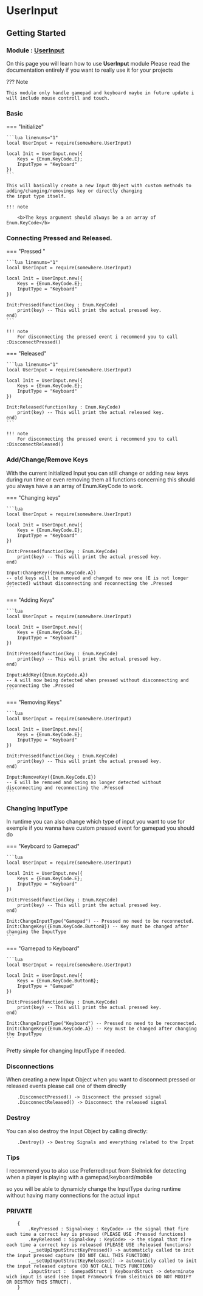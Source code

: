 # UserInput

## Getting Started

### Module : [UserInput](https://create.roblox.com/store/asset/112977411128058/UserInput)

On this page you will learn how to use <b>UserInput</b> module
Please read the documentation entirely if you want to really use it for your projects

??? Note

    This module only handle gamepad and keyboard maybe in future update i will include mouse controll and touch.

### Basic

=== "Initialize"

    ```lua linenums="1"
    local UserInput = require(somewhere.UserInput)

    local Init = UserInput.new({
        Keys = {Enum.KeyCode.E};
        InputType = "Keyboard"
    })
    ```

    This will basically create a new Input Object with custom methods to adding/changing/removings key or directly changing
    the input type itself.

    !!! note
    
        <b>The keys argument should always be a an array of Enum.KeyCode</b>


### Connecting Pressed and Released.

=== "Pressed "

    ```lua linenums="1"
    local UserInput = require(somewhere.UserInput)

    local Init = UserInput.new({
        Keys = {Enum.KeyCode.E};
        InputType = "Keyboard"
    })

    Init:Pressed(function(key : Enum.KeyCode)
        print(key) -- This will print the actual pressed key.
    end)
    ```

    !!! note
        For disconnecting the pressed event i recommend you to call :DisconnectPressed()

=== "Released"

    ```lua linenums="1"
    local UserInput = require(somewhere.UserInput)

    local Init = UserInput.new({
        Keys = {Enum.KeyCode.E};
        InputType = "Keyboard"
    })

    Init:Released(function(key : Enum.KeyCode)
        print(key) -- This will print the actual released key.
    end)
    ```

    !!! note
        For disconnecting the pressed event i recommend you to call :DisconnectReleased()


### Add/Change/Remove Keys

With the current initialized Input you can still change or adding new keys during run time or even removing them all functions concerning this should you always have a an array of Enum.KeyCode to work.

=== "Changing keys"

    ```lua
    local UserInput = require(somewhere.UserInput)

    local Init = UserInput.new({
        Keys = {Enum.KeyCode.E};
        InputType = "Keyboard"
    })

    Init:Pressed(function(key : Enum.KeyCode)
        print(key) -- This will print the actual pressed key.
    end)

    Input:ChangeKey({Enum.KeyCode.A}) 
    -- old keys will be removed and changed to new one (E is not longer detected) without disconnecting and reconnecting the .Pressed
    ```

=== "Adding Keys"

    ```lua
    local UserInput = require(somewhere.UserInput)

    local Init = UserInput.new({
        Keys = {Enum.KeyCode.E};
        InputType = "Keyboard"
    })

    Init:Pressed(function(key : Enum.KeyCode)
        print(key) -- This will print the actual pressed key.
    end)

    Input:AddKey({Enum.KeyCode.A}) 
    -- A will now being detected when pressed without disconnecting and reconnecting the .Pressed
    ```


=== "Removing Keys"

    ```lua
    local UserInput = require(somewhere.UserInput)

    local Init = UserInput.new({
        Keys = {Enum.KeyCode.E};
        InputType = "Keyboard"
    })

    Init:Pressed(function(key : Enum.KeyCode)
        print(key) -- This will print the actual pressed key.
    end)

    Input:RemoveKey({Enum.KeyCode.E}) 
    -- E will be removed and being no longer detected without disconnecting and reconnecting the .Pressed
    ```

### Changing InputType

In runtime you can also change which type of input you want to use for exemple if you wanna have custom pressed event for gamepad you should do

=== "Keyboard to Gamepad"

    ```lua
    local UserInput = require(somewhere.UserInput)

    local Init = UserInput.new({
        Keys = {Enum.KeyCode.E};
        InputType = "Keyboard"
    })

    Init:Pressed(function(key : Enum.KeyCode)
        print(key) -- This will print the actual pressed key.
    end)

    Init:ChangeInputType("Gamepad") -- Pressed no need to be reconnected.
    Init:ChangeKey({Enum.KeyCode.ButtonB}) -- Key must be changed after changing the InputType
    ```

=== "Gamepad to Keyboard"

    ```lua
    local UserInput = require(somewhere.UserInput)

    local Init = UserInput.new({
        Keys = {Enum.KeyCode.ButtonB};
        InputType = "Gamepad"
    })

    Init:Pressed(function(key : Enum.KeyCode)
        print(key) -- This will print the actual pressed key.
    end)

    Init:ChangeInputType("Keyboard") -- Pressed no need to be reconnected.
    Init:ChangeKey({Enum.KeyCode.A}) -- Key must be changed after changing the InputType
    ```


Pretty simple for changing InputType if needed.

### Disconnections

When creating a new Input Object when you want to disconnect pressed or released events please call one of them directly

		.DisconnectPressed() -> Disconnect the pressed signal
		.DisconnectReleased() -> Disconnect the released signal

### Destroy

You can also destroy the Input Object by calling directly:

		.Destroy() -> Destroy Signals and everything related to the Input

### Tips

I recommend you to also use PreferredInput from Sleitnick for detecting when a player is playing with a gamepad/keyboard/mobile

so you will be able to dynamicly change the InputType during runtime without having many connections for the actual input

### __PRIVATE__

        {
            .KeyPressed : Signal<key : KeyCode> -> the signal that fire each time a correct key is pressed (PLEASE USE :Pressed functions)
            .KeyReleased : Signal<key : KeyCode> -> the signal that fire each time a correct key is released (PLEASE USE :Released functions)
            .__setUpInputStructKeyPressed() -> automaticly called to init the input pressed capture (DO NOT CALL THIS FUNCTION)
            .__setUpInputStructKeyReleased() -> automaticly called to init the input released capture (DO NOT CALL THIS FUNCTION)
            .inputStruct :  GamepadStruct | KeyboardStruct -> determinate wich input is used (see Input Framework from sleitnick DO NOT MODIFY OR DESTROY THIS STRUCT).
        }
